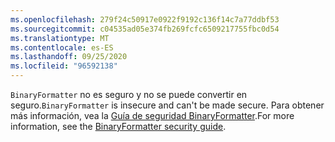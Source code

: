 ```yaml
---
ms.openlocfilehash: 279f24c50917e0922f9192c136f14c7a77ddbf53
ms.sourcegitcommit: c04535ad05e374fb269fcfc6509217755fbc0d54
ms.translationtype: MT
ms.contentlocale: es-ES
ms.lasthandoff: 09/25/2020
ms.locfileid: "96592138"
---
```

<span data-ttu-id="6bf25-101">`BinaryFormatter` no es seguro y no se puede convertir en seguro.</span><span class="sxs-lookup"><span data-stu-id="6bf25-101">`BinaryFormatter` is insecure and can't be made secure.</span></span> <span data-ttu-id="6bf25-102">Para obtener más información, vea la [Guía de seguridad BinaryFormatter](/dotnet/standard/serialization/binaryformatter-security-guide).</span><span class="sxs-lookup"><span data-stu-id="6bf25-102">For more information, see the [BinaryFormatter security guide](/dotnet/standard/serialization/binaryformatter-security-guide).</span></span>
